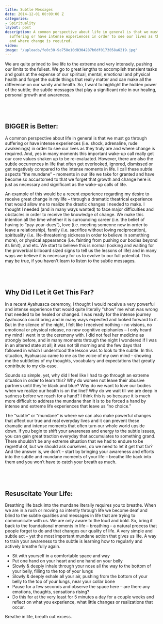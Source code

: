 ```yaml
---
title: Subtle Messages
date: 2014-12-01 00:00:00 Z
categories:
- Spirituality
layout: post
description: A common perspective about life in general is that we must go through
  suffering or have intense experiences in order to see our lives as they truly are
  and where change is required.
video: 
image: "/uploads/fe0c30-9e758e10d8304287b6df0173058a6219.jpg"
---
```


​We are quite primed to live life to the extreme and very intensely, pushing our limits to the fullest. We go to great lengths to accomplish transient tasks and goals at the expense of our spiritual, mental, emotional and physical health and forget the subtle things that really matter and can make all the difference on our sanity and health. So, I want to highlight the hidden power of the subtle; the subtle messages that play a significant role in our healing, personal growth and awareness.

## &nbsp;

## BIGGER is Better:

A common perspective about life in general is that we must go through suffering or have intense experiences (i.e. shock, adrenaline, rude awakenings) in order to see our lives as they truly are and where change is required. And, yes in many moments this important wake-up call really get our core values shaken up to be re-evaluated. However, there are also the subtle occurrences in life that often get overlooked, ignored, dismissed or get negatively compared to the intense moments in life. I call these subtle aspects “the mundane” – moments in our life we take for granted and have become so accustomed to that we forget that growth and change here is just as necessary and significant as the wake-up calls of life.

An example of this would be a recent experience regarding my desire to receive great change in my life – through a dramatic theatrical experience that would allow me to realize the drastic changes I needed to make. I thought I needed (and in many ways wanted) to face major difficulties and obstacles in order to receive the knowledge of change. We make this intention all the time whether it is surrounding career (i.e. the belief of having to “pay-your-dues”), love (i.e. meeting someone new in order to leave a relationship), family (i.e. sacrifice without loving reciprocation), spirituality (i.e. life-threatening sickness in order to believe in something more), or physical appearance (i.e. fainting from pushing our bodies beyond its limit), and etc. We start to believe this is normal (looking and waiting for the proverbial billboard sized signs to tell us the lessons of life) and in many ways we believe it is necessary for us to evolve to our full potential. This may be true, if you haven't learn to listen to the subtle messages.

## &nbsp;

## Why Did I Let it Get This Far?

In a recent Ayahuasca ceremony, I thought I would receive a very powerful and intense experience that would quite literally “show” me what was wrong that needed to be healed or changed. I was ready for the intense journey Ayahuasca could bring and in many ways expected and looked forward to it. But in the silence of the night, I felt like I received nothing – no visions, no emotional or physical release, no new cognitive epiphanies – I only heard my mind I went in to the ceremony with. I did not feel her medicine as strongly before, and in many moments through the night I wondered if I was in an altered state at all; it was not till morning and the few days that followed in which I understood the lesson was to look to the subtle. In this situation, Ayahuasca came to me as the voice of my own mind – showing me the subtleties of my thoughts, vocabulary and expectations that greatly contribute to my dis-ease.

Sounds so simple, yet, why did I feel like I had to go through an extreme situation in order to learn this? Why do women not leave their abusive partners until they’re black and blue? Why do we want to love our bodies when we realize our health is on the line? Why do we wait till we are deep in sadness before we reach for a hand? I think this is so because it is much more difficult to address the mundane than it is to be forced a hand by intense and extreme life experiences that leave us “no choice.”

The “subtle” or “mundane” is where we can also make powerful changes that affect our true and real everyday lives and it can prevent these dramatic and intense moments that often turn our whole world upside down. If you begin to shift your awareness and energy to the subtle issues, you can gain great traction everyday that accumulates to something grand. There shouldn’t be any extreme situation that we had to endure to be regretful of, but we should ask ourselves, do we need to let it get that far? And the answer is, we don’t – start by bringing your awareness and efforts into the subtle and mundane moments of your life – breathe life back into them and you won’t have to catch your breath as much.

## &nbsp;

## Resuscitate Your Life:

Breathing life back into the mundane literally requires you to breathe. When we are in a rush or moving so intently through life we become deaf and blind to the subtle qualities and messages in life that are trying to communicate with us. We are only aware to the loud and bold. So, bring it back to the foundational moments in life – breathing – a natural process that people forget to do and that changes our quality of life. A very simple and subtle act – yet the most important mundane action that gives us life. A way to train your awareness to the subtle is learning how to regularly and actively breathe fully again.

* Sit with yourself in a comfortable space and way
* Put one hand on your heart and one hand on your belly
* Slowly & deeply inhale through your nose all the way to the bottom of your belly, filling to the top of your lungs
* Slowly & deeply exhale all your air, pushing from the bottom of your belly to the top of your lungs, near your collar bone
* Pause for a few seconds and observe the space here – are there any emotions, thoughts, sensations rising?
* Do this for at the very least for 5 minutes a day for a couple weeks and reflect on what you experience, what little changes or realizations that occur.

Breathe in life, breath out excess.